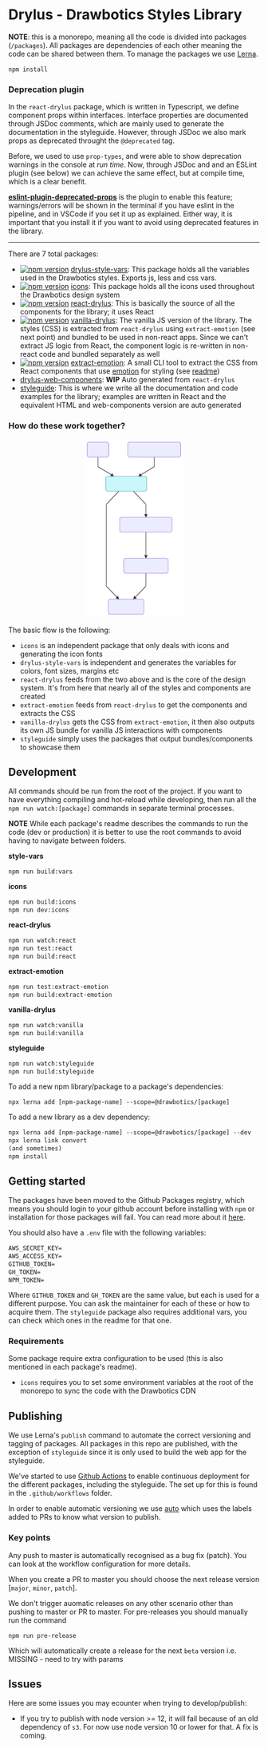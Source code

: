 # Drylus - Drawbotics Styles Library

__NOTE__: this is a monorepo, meaning all the code is divided into packages (`/packages`). All packages are dependencies of each other meaning the code can be shared between them. To manage the packages we use [Lerna](https://github.com/lerna/lerna).
```
npm install
```

### Deprecation plugin
In the `react-drylus` package, which is written in Typescript, we define component props within interfaces. Interface properties are documented through JSDoc comments, which are mainly used to generate the documentation in the styleguide. However, through JSDoc we also mark props as deprecated throught the `@deprecated` tag.

Before, we used to use `prop-types`, and were able to show deprecation warnings in the console at _run time_. Now, through JSDoc and and an ESLint plugin (see below) we can achieve the same effect, but at compile time, which is a clear benefit.

[**eslint-plugin-deprecated-props**](https://github.com/Drawbotics/eslint-plugin-deprecated-props) is the plugin to enable this feature; warnings/errors will be shown in the terminal if you have eslint in the pipeline, and in VSCode if you set it up as explained. Either way, it is important that you install it if you want to avoid using deprecated features in the library.

---
There are 7 total packages:
- [![npm version](https://badge.fury.io/js/%40drawbotics%2Fdrylus-style-vars.svg)](https://badge.fury.io/js/%40drawbotics%2Fdrylus-style-vars) [drylus-style-vars](/packages/drylus-style-vars):
 This package holds all the variables used in the Drawbotics styles. Exports js, less and css vars.
- [![npm version](https://badge.fury.io/js/%40drawbotics%2Ficons.svg)](https://badge.fury.io/js/%40drawbotics%2Ficons) [icons](/packages/icons): This package holds all the icons used throughout the Drawbotics design system
- [![npm version](https://badge.fury.io/js/%40drawbotics%2Freact-drylus.svg)](https://badge.fury.io/js/%40drawbotics%2Freact-drylus) [react-drylus](/packages/react-drylus): This is basically the source of all the components for the library; it uses React
- [![npm version](https://badge.fury.io/js/%40drawbotics%2Fvanilla-drylus.svg)](https://badge.fury.io/js/%40drawbotics%2Fvanilla-drylus) [vanilla-drylus](/packages/vanilla-drylus): The vanilla JS version of the library. The styles (CSS) is extracted from `react-drylus` using `extract-emotion` (see next point) and bundled to be used in non-react apps. Since we can't extract JS logic from React, the component logic is re-written in non-react code and bundled separately as well
- [![npm version](https://badge.fury.io/js/%40drawbotics%2Fextract-emotion.svg)](https://badge.fury.io/js/%40drawbotics%2Fextract-emotion) [extract-emotion](/packages/extract-emotion): A small CLI tool to extract the CSS from React components that use [emotion](https://github.com/emotion-js/emotion) for styling (see [readme](/packages/extract-emotion/README.md))
- [drylus-web-components](/packages/drylus-web-components): __WIP__ Auto generated from `react-drylus`
- [styleguide](/packages/styleguide): This is where we write all the documentation and code examples for the library; examples are written in React and the equivalent HTML and web-components version are auto generated

### How do these work together?
<p align="center">
  <img src="./assets/graph.svg" width="200" style="margin: auto" />
</p>

The basic flow is the following:
- `icons` is an independent package that only deals with icons and generating the icon fonts
- `drylus-style-vars` is independent and generates the variables for colors, font sizes, margins etc
- `react-drylus` feeds from the two above and is the core of the design system. It's from here that nearly all of the styles and components are created
- `extract-emotion` feeds from `react-drylus` to get the components and extracts the CSS
- `vanilla-drylus` gets the CSS from `extract-emotion`, it then also outputs its own JS bundle for vanilla JS interactions with components
- `styleguide` simply uses the packages that output bundles/components to showcase them

## Development
All commands should be run from the root of the project. If you want to have everything compiling and hot-reload while developing, then run all the `npm run watch:[package]` commands in separate terminal processes.

__NOTE__ While each package's readme describes the commands to run the code (dev or production) it is better to use the root commands to avoid having to navigate between folders.

__style-vars__
```
npm run build:vars
```

__icons__
```
npm run build:icons
npm run dev:icons
```

__react-drylus__
```
npm run watch:react
npm run test:react
npm run build:react
```

__extract-emotion__
```
npm run test:extract-emotion
npm run build:extract-emotion
```

__vanilla-drylus__
```
npm run watch:vanilla
npm run build:vanilla
```

__styleguide__
```
npm run watch:styleguide
npm run build:styleguide
```

To add a new npm library/package to a package's dependencies:
```
npx lerna add [npm-package-name] --scope=@drawbotics/[package]
```

To add a new library as a dev dependency:
```
npx lerna add [npm-package-name] --scope=@drawbotics/[package] --dev
npx lerna link convert
(and sometimes)
npm install
```

## Getting started
The packages have been moved to the Github Packages registry, which means you should login to your github account before installing with `npm` or installation for those packages will fail. You can read more about it [here](https://help.github.com/en/packages/using-github-packages-with-your-projects-ecosystem/configuring-npm-for-use-with-github-packages).

You should also have a `.env` file with the following variables:
```
AWS_SECRET_KEY=
AWS_ACCESS_KEY=
GITHUB_TOKEN=
GH_TOKEN=
NPM_TOKEN=
```
Where `GITHUB_TOKEN` and `GH_TOKEN` are the same value, but each is used for a different purpose. You can ask the maintainer for each of these or how to acquire them. The `styleguide` package also requires additional vars, you can check which ones in the readme for that one.

### Requirements
Some package require extra configuration to be used (this is also mentioned in each package's readme).
- `icons` requires you to set some environment variables at the root of the monorepo to sync the code with the Drawbotics CDN


## Publishing
We use Lerna's `publish` command to automate the correct versioning and tagging of packages. All packages in this repo are published, with the exception of `styleguide` since it is only used to build the web app for the styleguide.

We've started to use [Github Actions](https://github.com/features/actions) to enable continuous deployment for the different packages, including the styleguide. The set up for this is found in the `.github/workflows` folder.

In order to enable automatic versioning we use [auto](https://github.com/intuit/auto) which uses the labels added to PRs to know what version to publish.

### Key points
Any push to master is automatically recognised as a bug fix (patch). You can look at the workflow configuration for more details.

When you create a PR to master you should choose the next release version [`major`, `minor`, `patch`].

We don't trigger auomatic releases on any other scenario other than pushing to master or PR to master. For pre-releases you should manually run the command
```
npm run pre-release
```
Which will automatically create a release for the next `beta` version i.e. MISSING - need to try with params

## Issues
Here are some issues you may ecounter when trying to develop/publish:
- If you try to publish with node version >= 12, it will fail because of an old dependency of `s3`. For now use node version 10 or lower for that. A fix is coming.